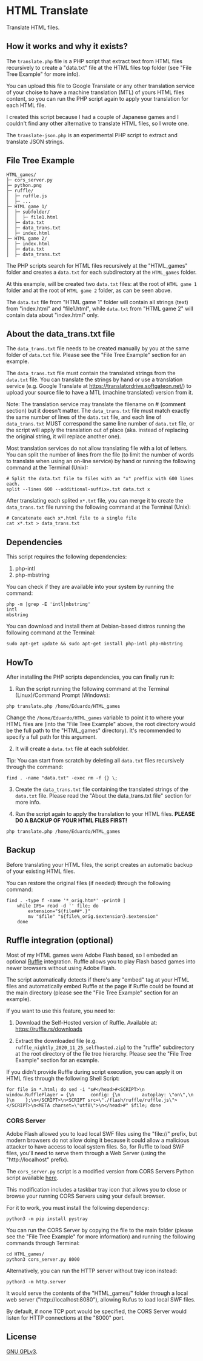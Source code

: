 # HTML Translate
 Translate HTML files.
 
## How it works and why it exists?

The ``translate.php`` file is a PHP script that extract text from HTML files recursively to create a "data.txt" file at the HTML files top folder (see "File Tree Example" for more info).

You can upload this file to Google Translate or any other translation service of your choise to have a machine translation (MTL) of yours HTML files content, so you can run the PHP script again to apply your translation for each HTML file.

I created this script because I had a couple of Japanese games and I couldn't find any other alternative to translate HTML files, so I wrote one.

The ``translate-json.php`` is an experimental PHP script to extract and translate JSON strings.

## File Tree Example

```
HTML_games/
├─ cors_server.py
├─ python.png
├─ ruffle/
│  ├─ ruffle.js
│  ├─ ...
├─ HTML game 1/
│  ├─ subfolder/
│  │  ├─ file1.html
│  ├─ data.txt
│  ├─ data_trans.txt
│  ├─ index.html
├─ HTML game 2/
│  ├─ index.html
│  ├─ data.txt
│  ├─ data_trans.txt
```

The PHP scripts search for HTML files recursively at the "HTML_games" folder and creates a ``data.txt`` for each subdirectory at the ``HTML_games`` folder.

At this example, will be created two ``data.txt`` files: at the root of ``HTML game 1`` folder and at the root of ``HTML game 2`` folder, as can be seen above.

The ``data.txt`` file from "HTML game 1" folder will contain all strings (text) from "index.html" and "file1.html", while ``data.txt`` from "HTML game 2" will contain data about "index.html" only.

## About the data_trans.txt file

The ``data_trans.txt`` file needs to be created manually by you at the same folder of ``data.txt`` file. Please see the "File Tree Example" section for an example.

The ``data_trans.txt`` file must contain the translated strings from the ``data.txt`` file. You can translate the strings by hand or use a translation service (e.g. Google Translate at https://translatordrive.softgateon.net/) to upload your source file to have a MTL (machine translated) version from it.

Note: The translation service may translate the filename on # (comment section) but it doesn't matter. The ``data_trans.txt`` file must match exactly the same number of lines of the ``data.txt`` file, and each line of ``data_trans.txt`` MUST correspond the same line number of ``data.txt`` file, or the script will apply the translation out of place (aka. instead of replacing the original string, it will replace another one).

Most translation services do not allow translating file with a lot of letters. You can split the number of lines from the file (to limit the number of words to translate when using an on-line service) by hand or running the following command at the Terminal (Unix):

```
# Split the data.txt file to files with an "x" preffix with 600 lines each.
split --lines 600 --additional-suffix=.txt data.txt x
```

After translating each splited ``x*.txt`` file, you can merge it to create the ``data_trans.txt`` file running the following command at the Terminal (Unix):

```
# Concatenate each x*.html file to a single file
cat x*.txt > data_trans.txt
```

## Dependencies

This script requires the following dependencies:

1. php-intl
2. php-mbstring

You can check if they are available into your system by running the command:

```
php -m |grep -E 'intl|mbstring'
intl
mbstring
```

You can download and install them at Debian-based distros running the following command at the Terminal:

```
sudo apt-get update && sudo apt-get install php-intl php-mbstring
```

## HowTo

After installing the PHP scripts dependencies, you can finally run it: 

1. Run the script running the following command at the Terminal (Linux)/Command Prompt (Windows):

```
php translate.php /home/Eduardo/HTML_games
```

Change the ``/home/Eduardo/HTML_games`` variable to point it to where your HTML files are (into the "File Tree Example" above, the root directory would be the full path to the "HTML_games" directory). It's recommended to specify a full path for this argument.

2. It will create a ``data.txt`` file at each subfolder.

Tip: You can start from scratch by deleting all ``data.txt`` files recursively through the command:

```
find . -name "data.txt" -exec rm -f {} \;
````

3. Create the ``data_trans.txt`` file containing the translated strings of the ``data.txt`` file. Please read the "About the data_trans.txt file" section for more info.

4. Run the script again to apply the translation to your HTML files. **PLEASE DO A BACKUP OF YOUR HTML FILES FIRST!**

```
php translate.php /home/Eduardo/HTML_games
```

## Backup

Before translating your HTML files, the script creates an automatic backup of your existing HTML files.

You can restore the original files (if needed) through the following command:

```
find . -type f -name '*_orig.htm*' -print0 |
    while IFS= read -d '' file; do
        extension="${file##*.}"
        mv "$file" "${file%_orig.$extension}.$extension"
    done
```

## Ruffle integration (optional)

Most of my HTML games were Adobe Flash based, so I embeded an optional [Ruffle](https://ruffle.rs) integration. Ruffle allows you to play Flash based games into newer browsers without using Adobe Flash.

The script automatically detects if there's any "embed" tag at your HTML files and automatically embed Ruffle at the page if Ruffle could be found at the main directory (please see the "File Tree Example" section for an example).

If you want to use this feature, you need to:

1. Download the Self-Hosted version of Ruffle. Available at: https://ruffle.rs/downloads

2. Extract the downloaded file (e.g. `ruffle_nightly_2020_11_25_selfhosted.zip`) to the "ruffle" subdirectory at the root directory of the file tree hierarchy. Please see the "File Tree Example" section for an example.

If you didn't provide Ruffle during script execution, you can apply it on HTML files through the following Shell Script:

```
for file in *.html; do sed -i "s#</head>#<SCRIPT>\n    window.RufflePlayer = {\n      config: {\n        autoplay: \"on\",\n      }\n    };\n</SCRIPT>\n<SCRIPT src=\"./flash/ruffle/ruffle.js\"></SCRIPT>\n<META charset=\"utf8\">\n</head>#" $file; done
```

### CORS Server

Adobe Flash allowed you to load local SWF files using the "file://" prefix, but modern browsers do not allow doing it because it could allow a malicious attacker to have access to local system files. So, for Ruffle to load SWF files, you'll need to serve them through a Web Server (using the "http://localhost" prefix).

The ``cors_server.py`` script is a modified version from CORS Servers Python script available [here](https://gist.github.com/enjalot/2904124).

This modification includes a taskbar tray icon that allows you to close or browse your running CORS Servers using your default browser.

For it to work, you must install the following dependency:

```
python3 -m pip install pystray
```

You can run the CORS Server by copying the file to the main folder (please see the "File Tree Example" for more information) and running the following commands through Terminal:

```
cd HTML_games/
python3 cors_server.py 8000
```

Alternatively, you can run the HTTP server without tray icon instead:

```
python3 -m http.server
```

It would serve the contents of the "HTML_games/" folder through a local web server ("http://localhost:8080"), allowing Rufus to load local SWF files.

By default, if none TCP port would be specified, the CORS Server would listen for HTTP connections at the "8000" port.

## License

[GNU GPLv3](LICENSE).
